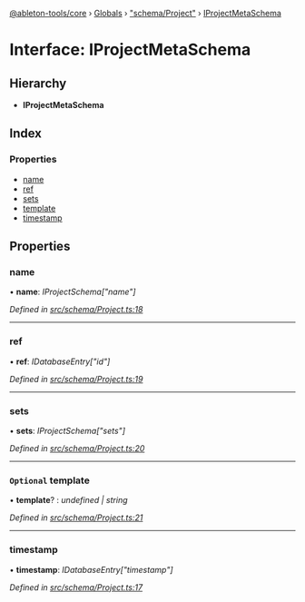 [@ableton-tools/core](../README.md) › [Globals](../globals.md) › ["schema/Project"](../modules/_schema_project_.md) › [IProjectMetaSchema](_schema_project_.iprojectmetaschema.md)

# Interface: IProjectMetaSchema

## Hierarchy

* **IProjectMetaSchema**

## Index

### Properties

* [name](_schema_project_.iprojectmetaschema.md#name)
* [ref](_schema_project_.iprojectmetaschema.md#ref)
* [sets](_schema_project_.iprojectmetaschema.md#sets)
* [template](_schema_project_.iprojectmetaschema.md#optional-template)
* [timestamp](_schema_project_.iprojectmetaschema.md#timestamp)

## Properties

###  name

• **name**: *IProjectSchema["name"]*

*Defined in [src/schema/Project.ts:18](https://github.com/janbiasi/ableton-tools/blob/d96cf3a/packages/core/src/schema/Project.ts#L18)*

___

###  ref

• **ref**: *IDatabaseEntry<IProjectSchema>["id"]*

*Defined in [src/schema/Project.ts:19](https://github.com/janbiasi/ableton-tools/blob/d96cf3a/packages/core/src/schema/Project.ts#L19)*

___

###  sets

• **sets**: *IProjectSchema["sets"]*

*Defined in [src/schema/Project.ts:20](https://github.com/janbiasi/ableton-tools/blob/d96cf3a/packages/core/src/schema/Project.ts#L20)*

___

### `Optional` template

• **template**? : *undefined | string*

*Defined in [src/schema/Project.ts:21](https://github.com/janbiasi/ableton-tools/blob/d96cf3a/packages/core/src/schema/Project.ts#L21)*

___

###  timestamp

• **timestamp**: *IDatabaseEntry<IProjectSchema>["timestamp"]*

*Defined in [src/schema/Project.ts:17](https://github.com/janbiasi/ableton-tools/blob/d96cf3a/packages/core/src/schema/Project.ts#L17)*
